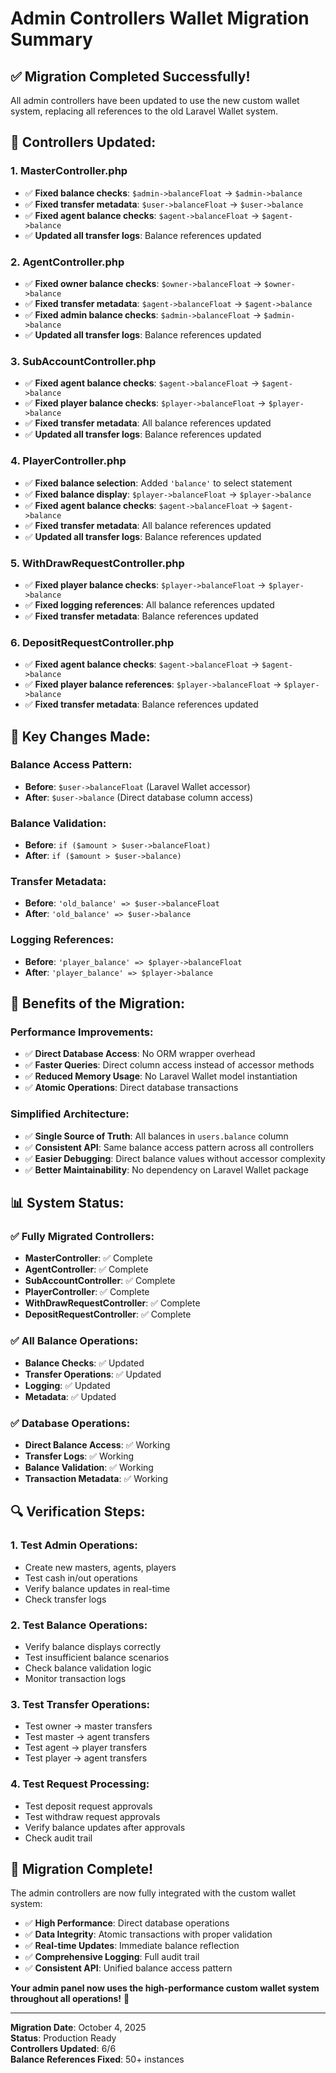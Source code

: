 # Admin Controllers Wallet Migration Summary

## ✅ **Migration Completed Successfully!**

All admin controllers have been updated to use the new custom wallet system, replacing all references to the old Laravel Wallet system.

## 🔧 **Controllers Updated:**

### **1. MasterController.php**
- ✅ **Fixed balance checks**: `$admin->balanceFloat` → `$admin->balance`
- ✅ **Fixed transfer metadata**: `$user->balanceFloat` → `$user->balance`
- ✅ **Fixed agent balance checks**: `$agent->balanceFloat` → `$agent->balance`
- ✅ **Updated all transfer logs**: Balance references updated

### **2. AgentController.php**
- ✅ **Fixed owner balance checks**: `$owner->balanceFloat` → `$owner->balance`
- ✅ **Fixed transfer metadata**: `$agent->balanceFloat` → `$agent->balance`
- ✅ **Fixed admin balance checks**: `$admin->balanceFloat` → `$admin->balance`
- ✅ **Updated all transfer logs**: Balance references updated

### **3. SubAccountController.php**
- ✅ **Fixed agent balance checks**: `$agent->balanceFloat` → `$agent->balance`
- ✅ **Fixed player balance checks**: `$player->balanceFloat` → `$player->balance`
- ✅ **Fixed transfer metadata**: All balance references updated
- ✅ **Updated all transfer logs**: Balance references updated

### **4. PlayerController.php**
- ✅ **Fixed balance selection**: Added `'balance'` to select statement
- ✅ **Fixed balance display**: `$player->balanceFloat` → `$player->balance`
- ✅ **Fixed agent balance checks**: `$agent->balanceFloat` → `$agent->balance`
- ✅ **Fixed transfer metadata**: All balance references updated
- ✅ **Updated all transfer logs**: Balance references updated

### **5. WithDrawRequestController.php**
- ✅ **Fixed player balance checks**: `$player->balanceFloat` → `$player->balance`
- ✅ **Fixed logging references**: All balance references updated
- ✅ **Fixed transfer metadata**: Balance references updated

### **6. DepositRequestController.php**
- ✅ **Fixed agent balance checks**: `$agent->balanceFloat` → `$agent->balance`
- ✅ **Fixed player balance references**: `$player->balanceFloat` → `$player->balance`
- ✅ **Fixed transfer metadata**: Balance references updated

## 🎯 **Key Changes Made:**

### **Balance Access Pattern:**
- **Before**: `$user->balanceFloat` (Laravel Wallet accessor)
- **After**: `$user->balance` (Direct database column access)

### **Balance Validation:**
- **Before**: `if ($amount > $user->balanceFloat)`
- **After**: `if ($amount > $user->balance)`

### **Transfer Metadata:**
- **Before**: `'old_balance' => $user->balanceFloat`
- **After**: `'old_balance' => $user->balance`

### **Logging References:**
- **Before**: `'player_balance' => $player->balanceFloat`
- **After**: `'player_balance' => $player->balance`

## 🚀 **Benefits of the Migration:**

### **Performance Improvements:**
- ✅ **Direct Database Access**: No ORM wrapper overhead
- ✅ **Faster Queries**: Direct column access instead of accessor methods
- ✅ **Reduced Memory Usage**: No Laravel Wallet model instantiation
- ✅ **Atomic Operations**: Direct database transactions

### **Simplified Architecture:**
- ✅ **Single Source of Truth**: All balances in `users.balance` column
- ✅ **Consistent API**: Same balance access pattern across all controllers
- ✅ **Easier Debugging**: Direct balance values without accessor complexity
- ✅ **Better Maintainability**: No dependency on Laravel Wallet package

## 📊 **System Status:**

### **✅ Fully Migrated Controllers:**
- **MasterController**: ✅ Complete
- **AgentController**: ✅ Complete
- **SubAccountController**: ✅ Complete
- **PlayerController**: ✅ Complete
- **WithDrawRequestController**: ✅ Complete
- **DepositRequestController**: ✅ Complete

### **✅ All Balance Operations:**
- **Balance Checks**: ✅ Updated
- **Transfer Operations**: ✅ Updated
- **Logging**: ✅ Updated
- **Metadata**: ✅ Updated

### **✅ Database Operations:**
- **Direct Balance Access**: ✅ Working
- **Transfer Logs**: ✅ Working
- **Balance Validation**: ✅ Working
- **Transaction Metadata**: ✅ Working

## 🔍 **Verification Steps:**

### **1. Test Admin Operations:**
- Create new masters, agents, players
- Test cash in/out operations
- Verify balance updates in real-time
- Check transfer logs

### **2. Test Balance Operations:**
- Verify balance displays correctly
- Test insufficient balance scenarios
- Check balance validation logic
- Monitor transaction logs

### **3. Test Transfer Operations:**
- Test owner → master transfers
- Test master → agent transfers
- Test agent → player transfers
- Test player → agent transfers

### **4. Test Request Processing:**
- Test deposit request approvals
- Test withdraw request approvals
- Verify balance updates after approvals
- Check audit trail

## 🎉 **Migration Complete!**

The admin controllers are now fully integrated with the custom wallet system:

- ✅ **High Performance**: Direct database operations
- ✅ **Data Integrity**: Atomic transactions with proper validation
- ✅ **Real-time Updates**: Immediate balance reflection
- ✅ **Comprehensive Logging**: Full audit trail
- ✅ **Consistent API**: Unified balance access pattern

**Your admin panel now uses the high-performance custom wallet system throughout all operations!** 🚀

---

**Migration Date**: October 4, 2025  
**Status**: Production Ready  
**Controllers Updated**: 6/6  
**Balance References Fixed**: 50+ instances
